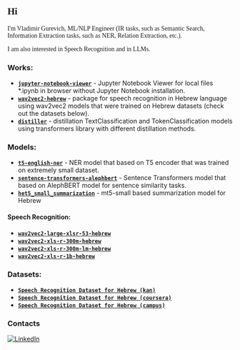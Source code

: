 <link href="https://fonts.googleapis.com/css2?family=Fira+Code&display=swap" rel="stylesheet">
<div style="font-family: &quot;Fira Code script=latin rev=1&quot;; font-weight: 515; font-style: normal; font-variant-ligatures: normal;">
<h2> Hi</h2>
<p>I'm Vladimir Gurevich, ML/NLP Engineer (IR tasks, such as Semantic Search, Information Extraction tasks, such as NER, Relation Extraction, etc.).</p>
I am also interested in Speech Recognition and in LLMs.
</div>


### Works:

* [**`jupyter-notebook-viewer`**](https://github.com/imvladikon/jupyter-notebook-viewer) - Jupyter Notebook Viewer for local files *.ipynb in browser without Jupyter Notebook installation.
* [**`wav2vec2-hebrew`**](https://github.com/imvladikon/wav2vec2-hebrew) - package for speech recognition in Hebrew language using wav2vec2 models that were trained on Hebrew datasets (check out the datasets below). 
* [**`distiller`**](https://github.com/imvladikon/distiller) - distillation TextClassification and TokenClassification models using transformers library with different distillation methods. 

### Models:

* [**`t5-english-ner`**](https://huggingface.co/imvladikon/t5-english-ner) - NER model that based on T5 encoder that was trained on extremely small dataset.
* [**`sentence-transformers-alephbert`**](https://huggingface.co/imvladikon/sentence-transformers-alephbert) - Sentence Transformers model that based on AlephBERT model for sentence similarity tasks.
* [**`het5_small_summarization`**](https://huggingface.co/imvladikon/het5_small_summarization) - mt5-small based summarization model for Hebrew

#### Speech Recognition:

* [**`wav2vec2-large-xlsr-53-hebrew`**](https://huggingface.co/imvladikon/wav2vec2-large-xlsr-53-hebrew)
* [**`wav2vec2-xls-r-300m-hebrew`**](https://huggingface.co/imvladikon/wav2vec2-xls-r-300m-hebrew)
* [**`wav2vec2-xls-r-300m-lm-hebrew`**](https://huggingface.co/imvladikon/wav2vec2-xls-r-300m-lm-hebrew)
* [**`wav2vec2-xls-r-1b-hebrew`**](https://huggingface.co/imvladikon/wav2vec2-xls-r-1b-hebrew)

### Datasets:

* [**`Speech Recognition Dataset for Hebrew (kan)`**](https://huggingface.co/datasets/imvladikon/hebrew_speech_kan)
* [**`Speech Recognition Dataset for Hebrew (coursera)`**](https://huggingface.co/datasets/imvladikon/hebrew_speech_coursera)
* [**`Speech Recognition Dataset for Hebrew (campus)`**](https://huggingface.co/datasets/imvladikon/hebrew_speech_campus)


### Contacts 
<p align="left">
  <a href="https://www.linkedin.com/in/gurevichvladimir/"><img alt="LinkedIn" title="LinkedIn"src="https://img.shields.io/badge/linkedin-%230077B5.svg?&style=for-the-badge&logo=linkedin&logoColor=white"></a>
</p>

